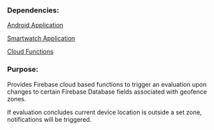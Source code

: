 ### Dependencies:
[Android Application](https://github.com/EvanMasterson/FinalYearAndroid)

[Smartwatch Application](https://github.com/EvanMasterson/FinalYearTizen)

[Cloud Functions](https://github.com/EvanMasterson/FinalYearCloudFunction)
    
### Purpose:
Provides Firebase cloud based functions to trigger an evaluation upon changes to certain Firebase Database fields associated with geofence zones.

If evaluation concludes current device location is outside a set zone, notifications will be triggered.